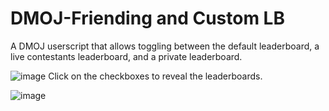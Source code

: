 # DMOJ-Friending and Custom LB

A DMOJ userscript that allows toggling between the default leaderboard, a live contestants leaderboard, and a private leaderboard.

![image](https://user-images.githubusercontent.com/72463938/123542763-6d218680-d719-11eb-9a7b-d18c83247a44.png)
Click on the checkboxes to reveal the leaderboards.

![image](https://user-images.githubusercontent.com/72463938/123542787-9215f980-d719-11eb-9633-dbee7ef17365.png)

